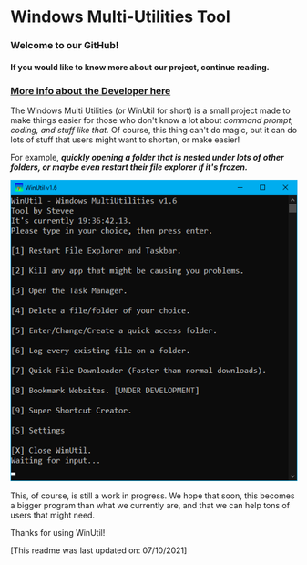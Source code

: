 # Windows Multi-Utilities Tool

### Welcome to our GitHub!
#### If you would like to know more about our project, continue reading.
### [More info about the Developer here](https://my.bio/steveewastaken)

The Windows Multi Utilities (or WinUtil for short) is a small project made to make things easier for those who don't know a lot about *command prompt, coding, and stuff like that.* Of course, this thing can't do magic, but it can do lots of stuff that users might want to shorten, or make easier! 

For example, ***quickly opening a folder that is nested under lots of other folders, or maybe even restart their file explorer if it's frozen.***

![The UI can be seen here. ](https://raw.githubusercontent.com/SteveYT77/winutil/main/winutil-media/ui-1.6.png "The look of the UI.")

This, of course, is still a work in progress. We hope that soon, this becomes a bigger program than what we currently are, and that we can help tons of users that might need.

Thanks for using WinUtil!

[This readme was last updated on: 07/10/2021]
